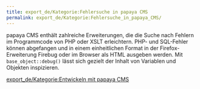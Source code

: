 ```yaml
---
title: export_de/Kategorie:Fehlersuche in papaya CMS
permalink: export_de/Kategorie:Fehlersuche_in_papaya_CMS/
---
```


papaya CMS enthält zahlreiche Erweiterungen, die die Suche nach Fehlern im Programmcode von PHP oder XSLT erleichtern. PHP- und SQL-Fehler können abgefangen und in einem einheitlichen Format in der Firefox-Erweiterung Firebug oder im Browser als HTML ausgeben werden. Mit `base_object::debug()` lässt sich gezielt der Inhalt von Variablen und Objekten inspizieren.

[export_de/Kategorie:Entwickeln mit papaya CMS](export_de/Kategorie:Entwickeln_mit_papaya_CMS )
